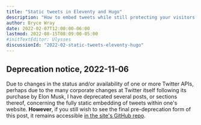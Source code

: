 ```yaml
---
title: "Static tweets in Eleventy and Hugo"
description: "How to embed tweets while still protecting your visitors’ privacy."
author: Bryce Wray
date: 2022-02-07T12:00:00-06:00
lastmod: 2022-08-15T08:09:00-05:00
#initTextEditor: Ulysses
discussionId: "2022-02-static-tweets-eleventy-hugo"
---
```


## Deprecation notice, 2022-11-06

Due to changes in the status and/or availability of one or more Twitter APIs, perhaps due to the many corporate changes at Twitter itself following its purchase by Elon Musk, I have deprecated several posts, or sections thereof, concerning the fully static embedding of tweets within one's website. **However**, if you still wish to see the final pre-deprecation form of this post, it remains accessible [in the site's GitHub repo](https://github.com/brycewray/eleventy_site/blob/main/.deprecated/content/posts/2022/02/static-tweets-eleventy-hugo.md).
